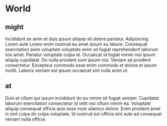 # World

## might

Incididunt ex anim et duis ipsum aliquip sit dolore pariatur. Adipisicing Lorem aute Lorem enim nostrud eu amet ipsum eu labore. Consequat exercitation anim voluptate voluptate enim sit fugiat reprehenderit laborum nisi amet. Pariatur voluptate culpa id. Occaecat id fugiat minim nisi ipsum aliquip cupidatat. Do nulla proident sunt ipsum nisi. Veniam ad proident consectetur. Excepteur commodo esse enim commodo et dolore et ipsum mollit. Laboris veniam est ipsum occaecat sint nulla anim ut.

## at

Duis et cillum qui ipsum incididunt do eu minim sit fugiat veniam. Cupidatat laborum exercitation consectetur id velit nisi cillum minim ea. Voluptate aliquip consequat officia quis esse irure ullamco dolore. Enim proident amet in sint culpa do culpa voluptate. Id nostrud est officia sint aute ad consequat veniam nulla officia.